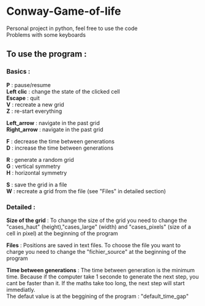 # Conway-Game-of-life
Personal project in python, feel free to use the code  
Problems with some keyboards  

## To use the program :
### Basics :

**P** : pause/resume  
**Left clic** : change the state of the clicked cell  
**Escape** : quit  
**V** : recreate a new grid  
**Z** : re-start everything  

**Left_arrow** : navigate in the past grid  
**Right_arrow** : navigate in the past grid  

**F** : decrease the time between generations  
**D** : increase the time between generations  

**R** : generate a random grid  
**G** : vertical symmetry  
**H** : horizontal symmetry  

**S** : save the grid in a file  
**W** : recreate a grid from the file (see "Files" in detailed section)  

### Detailed :
**Size of the grid** :
To change the size of the grid you need to change the "cases_haut" (height),"cases_large" (width) and "cases_pixels" (size of a cell in pixel) at the beginning of the program

**Files** :
Positions are saved in text files. To choose the file you want to charge you need to change the "fichier_source" at the beginning of the program

**Time between generations** :
The time between generation is the minimum time. Because if the computer take 1 seconde to generate the next step, you cant be faster than it. If the maths take too long, the next step will start immediatly.  
The defaut value is at the beggining of the program : "default_time_gap"

